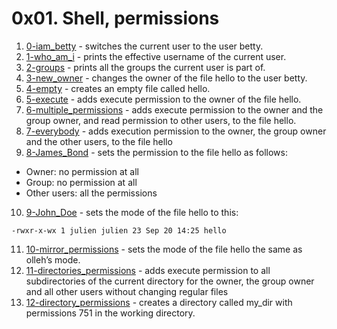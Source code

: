 # 0x01. Shell, permissions
1. [0-iam_betty](0-iam_betty) - switches the current user to the user betty.
2. [1-who_am_i](1-who_am_i) - prints the effective username of the current user.
3. [2-groups](2-groups) - prints all the groups the current user is part of.
4. [3-new_owner](3-new_owner) - changes the owner of the file hello to the user betty.
5. [4-empty](4-empty) - creates an empty file called hello.
6. [5-execute](5-execute) - adds execute permission to the owner of the file hello.
7. [6-multiple_permissions](6-multiple_permissions) - adds execute permission to the owner and the group owner, and read permission to other users, to the file hello.
8. [7-everybody](7-everybody) - adds execution permission to the owner, the group owner and the other users, to the file hello
9. [8-James_Bond](8-James_Bond) - sets the permission to the file hello as follows:
* Owner: no permission at all
* Group: no permission at all
* Other users: all the permissions
10. [9-John_Doe](9-John_Doe) - sets the mode of the file hello to this:
```
-rwxr-x-wx 1 julien julien 23 Sep 20 14:25 hello
```
11. [10-mirror_permissions](10-mirror_permissions) - sets the mode of the file hello the same as olleh’s mode.
12. [11-directories_permissions](11-directories_permissions) - adds execute permission to all subdirectories of the current directory for the owner, the group owner and all other users without changing regular files
13. [12-directory_permissions](12-directory_permissions) - creates a directory called my_dir with permissions 751 in the working directory.

